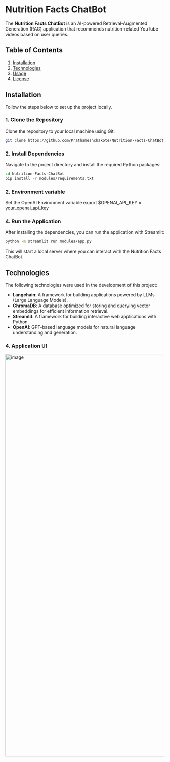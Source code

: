 


# Nutrition Facts ChatBot

The **Nutrition Facts ChatBot** is an AI-powered Retrieval-Augmented Generation (RAG) application that recommends nutrition-related YouTube videos based on user queries. 
## Table of Contents

1. [Installation](#installation)
2. [Technologies](#technologies)
3. [Usage](#usage)
4. [License](#license)

## Installation

Follow the steps below to set up the project locally.

### 1. Clone the Repository

Clone the repository to your local machine using Git:

```bash
git clone https://github.com/Prathameshchakote/Nutrition-Facts-ChatBot.git
```

### 2. Install Dependencies

Navigate to the project directory and install the required Python packages:

```bash
cd Nutrition-Facts-ChatBot
pip install -r modules/requirements.txt
```
### 2. Environment variable

Set the OpenAI Environment variable
export $OPENAI_API_KEY = your_openai_api_key

### 4. Run the Application

After installing the dependencies, you can run the application with Streamlit:

```bash
python -m streamlit run modules/app.py
```

This will start a local server where you can interact with the Nutrition Facts ChatBot.

## Technologies

The following technologies were used in the development of this project:

- **Langchain**: A framework for building applications powered by LLMs (Large Language Models).
- **ChromaDB**: A database optimized for storing and querying vector embeddings for efficient information retrieval.
- **Streamlit**: A framework for building interactive web applications with Python.
- **OpenAI**: GPT-based language models for natural language understanding and generation.


### 4. Application UI

  <img width="1267" alt="image" src="https://github.com/user-attachments/assets/fc19c522-fd82-4111-8fb8-415533b0de6d">


